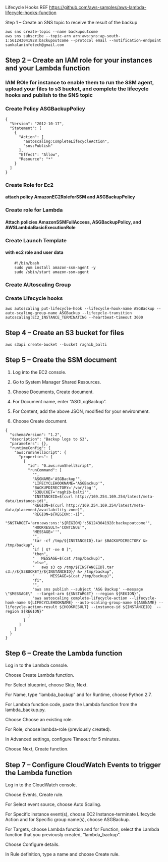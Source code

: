 Lifecycle Hooks
REF https://github.com/aws-samples/aws-lambda-lifecycle-hooks-function


Step 1 – Create an SNS topic to receive the result of the backup
```
aws sns create-topic --name backupoutcome
aws sns subscribe --topic-arn arn:aws:sns:ap-south-1:561243041928:backupoutcome --protocol email --notification-endpoint sankalaninfotech@gmail.com
```

## Step 2 – Create an IAM role for your instances and your Lambda function
### IAM ROle for instance to enable them to run the SSM agent, upload your files to s3 bucket, and complete the lifecycle hooks and publish to the SNS topic
### Create Policy ASGBackupPolicy 
```
{
  "Version": "2012-10-17",
  "Statement": [
    {
      "Action": [
        "autoscaling:CompleteLifecycleAction",
        "sns:Publish"
      ],
      "Effect": "Allow",
      "Resource": "*"
    }
  ]
}
```
### Create Role for Ec2
#### attach policy AmazonEC2RoleforSSM and ASGBackupPolicy


### Create role for Lambda
#### Attach policies AmazonSSMFullAccess, ASGBackupPolicy, and AWSLambdaBasicExecutionRole

### Create Launch Template
#### with ec2 role and user data
```
    #!/bin/bash
    sudo yum install amazon-ssm-agent -y
    sudo /sbin/start amazon-ssm-agent
```

### Create AUtoscaling Group


### Create Lifecycle hooks
```
aws autoscaling put-lifecycle-hook --lifecycle-hook-name ASGBackup --auto-scaling-group-name ASGBackup --lifecycle-transition autoscaling:EC2_INSTANCE_TERMINATING --heartbeat-timeout 3600
```

## Step 4 – Create an S3 bucket for files
```
aws s3api create-bucket --bucket raghib_balti
```

## Step 5 – Create the SSM document
1. Log into the EC2 console.

2. Go to System Manager Shared Resources.

3. Choose Documents, Create document.

4. For Document name, enter “ASGLogBackup”.

5. For Content, add the above JSON, modified for your environment.

6. Choose Create document.

```
{
  "schemaVersion": "1.2",
  "description": "Backup logs to S3",
  "parameters": {},
  "runtimeConfig": {
    "aws:runShellScript": {
      "properties": [
        {
          "id": "0.aws:runShellScript",
          "runCommand": [
            "",
            "ASGNAME='ASGBackup'",
            "LIFECYCLEHOOKNAME='ASGBackup'",
            "BACKUPDIRECTORY='/var/log'",
            "S3BUCKET='raghib-balti'",
            "INSTANCEID=$(curl http://169.254.169.254/latest/meta-data/instance-id)",
            "REGION=$(curl http://169.254.169.254/latest/meta-data/placement/availability-zone)",
            "REGION=${REGION::-1}",
            "SNSTARGET='arn:aws:sns:'${REGION}':561243041928:backupoutcome'",                       
            "HOOKRESULT='CONTINUE'",
            "MESSAGE=''",
            "",
            "tar -cf /tmp/${INSTANCEID}.tar $BACKUPDIRECTORY &> /tmp/backup",
            "if [ $? -ne 0 ]",
            "then",
            "   MESSAGE=$(cat /tmp/backup)",
            "else",
            "   aws s3 cp /tmp/${INSTANCEID}.tar s3://${S3BUCKET}/${INSTANCEID}/ &> /tmp/backup",
            "       MESSAGE=$(cat /tmp/backup)",
            "fi",
            "",
            "aws sns publish --subject 'ASG Backup' --message \"$MESSAGE\"  --target-arn ${SNSTARGET} --region ${REGION}",
            "aws autoscaling complete-lifecycle-action --lifecycle-hook-name ${LIFECYCLEHOOKNAME} --auto-scaling-group-name ${ASGNAME} --lifecycle-action-result ${HOOKRESULT} --instance-id ${INSTANCEID}  --region ${REGION}"
          ]
        }
      ]
    }
  }
}
```

## Step 6 – Create the Lambda function
Log in to the Lambda console.

Choose Create Lambda function.

For Select blueprint, choose Skip, Next.

For Name, type “lambda_backup” and for Runtime, choose Python 2.7.

For Lambda function code, paste the Lambda function from the lambda_backup.py.

Choose Choose an existing role.

For Role, choose lambda-role (previously created).

In Advanced settings, configure Timeout for 5 minutes.

Choose Next, Create function.


## Step 7 – Configure CloudWatch Events to trigger the Lambda function
Log in to the CloudWatch console.

Choose Events, Create rule.

For Select event source, choose Auto Scaling.

For Specific instance event(s), choose EC2 Instance-terminate Lifecycle Action and for Specific group name(s), choose ASGBackup.

For Targets, choose Lambda function and for Function, select the Lambda function that you previously created, “lambda_backup”.

Choose Configure details.

In Rule definition, type a name and choose Create rule.